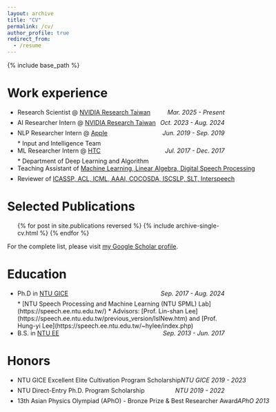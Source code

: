 ```yaml
---
layout: archive
title: "CV"
permalink: /cv/
author_profile: true
redirect_from:
  - /resume
---
```


{% include base_path %}

Work experience
======
* <p style="display: flex; flex-direction: row; justify-content: space-between; margin: 0 0 0.5em;"><span style="flex: 0 0 auto">Research Scientist @  <a href="https://research.nvidia.com/labs/twn/">NVIDIA Research Taiwan</a></span> <span style="flex:  0 0 auto"><i>Mar. 2025 - Present</i></span></p>
* <p style="display: flex; flex-direction: row; justify-content: space-between; margin: 0 0 0.5em;"><span style="flex: 0 0 auto">AI Researcher Intern @  <a href="https://research.nvidia.com/labs/twn/">NVIDIA Research Taiwan</a></span> <span style="flex:  0 0 auto"><i>Oct. 2023 - Aug. 2024</i></span></p>
* <p style="display: flex; flex-direction: row; justify-content: space-between; margin: 0 0 0.5em;"><span style="flex: 0 0 auto">NLP Researcher Intern @  <a href="https://www.apple.com/">Apple</a> </span> <span style="flex:  0 0 auto"><i>Jun. 2019 - Sep. 2019</i></span></p>
  * Input and Intelligence Team
* <p style="display: flex; flex-direction: row; justify-content: space-between; margin: 0 0 0.5em;"><span style="flex: 0 0 auto">ML Researcher Intern @  <a href="https://www.htc.com/tw/">HTC</a> </span> <span style="flex:  0 0 auto"><i>Jul. 2017 - Dec. 2017</i></span></p>
  * Department of Deep Learning and Algorithm
* <p style="display: flex; flex-direction: row; justify-content: space-between; margin: 0 0 0.5em;"><span style="flex: 0 0 auto">Teaching Assistant of <a href="">Machine Learning, Linear Algebra, Digital Speech Processing</a> </span> <span style="flex:  0 0 auto"></span></p>
* <p style="display: flex; flex-direction: row; justify-content: space-between; margin: 0 0 0.5em;"><span style="flex: 0 0 auto">Reviewer of <a href="">ICASSP, ACL, ICML, AAAI, COCOSDA, ISCSLP, SLT, Interspeech</a> </span> <span style="flex:  0 0 auto"></span></p>

Selected Publications
======
<ul>{% for post in site.publications reversed %}
  {% include archive-single-cv.html %}
{% endfor %}</ul>
For the complete list, please visit <a href="{{site.author.googlescholar}}">my Google Scholar profile</a>.
  
<!-- Talks
======
  <ul>{% for post in site.talks reversed %}
    {% include archive-single-talk-cv.html  %}
  {% endfor %}</ul> -->
  
<!-- Teaching
======
  <ul>{% for post in site.teaching reversed %}
    {% include archive-single-cv.html %}
  {% endfor %}</ul> -->

Education
======
* <p style="display: flex; flex-direction: row; justify-content: space-between; margin: 0 0 0.5em;"><span style="flex: 0 0 auto">Ph.D in <a href="https://gice.ntu.edu.tw/en/">NTU GICE</a></span> <span style="flex:  0 0 auto"><i>Sep. 2017 - Aug. 2024</i></span></p>
  * [NTU Speech Processing and Machine Learning (NTU SPML) Lab](https://speech.ee.ntu.edu.tw/)
  * Advisors: [Prof. Lin-shan Lee](https://speech.ee.ntu.edu.tw/previous_version/lslNew.htm) and [Prof. Hung-yi Lee](https://speech.ee.ntu.edu.tw/~hylee/index.php)
* <p style="display: flex; flex-direction: row; justify-content: space-between; margin: 0 0 0.5em;"><span style="flex: 0 0 auto">B.S. in <a href="https://web.ee.ntu.edu.tw/eng/index.php">NTU EE</a></span> <span style="flex:  0 0 auto"><i>Sep. 2013 - Jun. 2017</i></span></p>
  
Honors
======
* <p style="display: flex; flex-direction: row; justify-content: space-between; margin: 0 0 0.5em;"><span style="flex: 0 0 auto">NTU GICE Excellent Elite Cultivation Program Scholarship</span> <span style="flex:  0 0 auto"><i>NTU GICE 2019 - 2023</i></span></p>
* <p style="display: flex; flex-direction: row; justify-content: space-between; margin: 0 0 0.5em;"><span style="flex: 0 0 auto">NTU Direct-Entry Ph.D. Program Scholarship</span> <span style="flex:  0 0 auto"><i>NTU 2019 - 2022</i></span></p>
* <p style="display: flex; flex-direction: row; justify-content: space-between; margin: 0 0 0.5em;"><span style="flex: 0 0 auto">13th Asian Physics Olympiad (APhO) - Bronze Prize & Best Researcher Award</span> <span style="flex:  0 0 auto"><i>APhO 2013</i></span></p>
  
<!-- Service and leadership
======
* Currently signed in to 43 different slack teams -->
